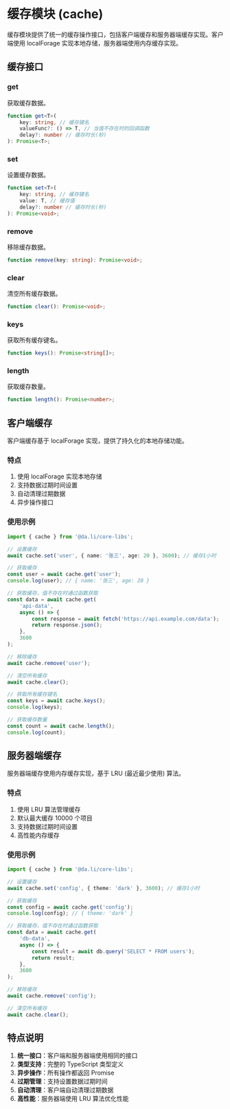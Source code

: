 # 缓存模块 (cache)

缓存模块提供了统一的缓存操作接口，包括客户端缓存和服务器端缓存实现。客户端使用 localForage 实现本地存储，服务器端使用内存缓存实现。

## 缓存接口

### get

获取缓存数据。

```typescript
function get<T>(
	key: string, // 缓存键名
	valueFunc?: () => T, // 当值不存在时的回调函数
	delay?: number // 缓存时长(秒)
): Promise<T>;
```

### set

设置缓存数据。

```typescript
function set<T>(
	key: string, // 缓存键名
	value: T, // 缓存值
	delay?: number // 缓存时长(秒)
): Promise<void>;
```

### remove

移除缓存数据。

```typescript
function remove(key: string): Promise<void>;
```

### clear

清空所有缓存数据。

```typescript
function clear(): Promise<void>;
```

### keys

获取所有缓存键名。

```typescript
function keys(): Promise<string[]>;
```

### length

获取缓存数量。

```typescript
function length(): Promise<number>;
```

## 客户端缓存

客户端缓存基于 localForage 实现，提供了持久化的本地存储功能。

### 特点

1. 使用 localForage 实现本地存储
2. 支持数据过期时间设置
3. 自动清理过期数据
4. 异步操作接口

### 使用示例

```typescript
import { cache } from '@da.li/core-libs';

// 设置缓存
await cache.set('user', { name: '张三', age: 20 }, 3600); // 缓存1小时

// 获取缓存
const user = await cache.get('user');
console.log(user); // { name: '张三', age: 20 }

// 获取缓存，值不存在时通过函数获取
const data = await cache.get(
	'api-data',
	async () => {
		const response = await fetch('https://api.example.com/data');
		return response.json();
	},
	3600
);

// 移除缓存
await cache.remove('user');

// 清空所有缓存
await cache.clear();

// 获取所有缓存键名
const keys = await cache.keys();
console.log(keys);

// 获取缓存数量
const count = await cache.length();
console.log(count);
```

## 服务器端缓存

服务器端缓存使用内存缓存实现，基于 LRU (最近最少使用) 算法。

### 特点

1. 使用 LRU 算法管理缓存
2. 默认最大缓存 10000 个项目
3. 支持数据过期时间设置
4. 高性能内存缓存

### 使用示例

```typescript
import { cache } from '@da.li/core-libs';

// 设置缓存
await cache.set('config', { theme: 'dark' }, 3600); // 缓存1小时

// 获取缓存
const config = await cache.get('config');
console.log(config); // { theme: 'dark' }

// 获取缓存，值不存在时通过函数获取
const data = await cache.get(
	'db-data',
	async () => {
		const result = await db.query('SELECT * FROM users');
		return result;
	},
	3600
);

// 移除缓存
await cache.remove('config');

// 清空所有缓存
await cache.clear();
```

## 特点说明

1. **统一接口**：客户端和服务器端使用相同的接口
2. **类型支持**：完整的 TypeScript 类型定义
3. **异步操作**：所有操作都返回 Promise
4. **过期管理**：支持设置数据过期时间
5. **自动清理**：客户端自动清理过期数据
6. **高性能**：服务器端使用 LRU 算法优化性能
